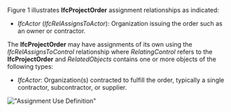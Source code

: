 Figure 1 illustrates **IfcProjectOrder** assignment relationships as indicated:

* _IfcActor_ (_IfcRelAssignsToActor_): Organization issuing the order such as an owner or contractor.

The **IfcProjectOrder** may have assignments of its own using the _IfcRelAssignsToControl_ relationship where _RelatingControl_ refers to the **IfcProjectOrder** and _RelatedObjects_ contains one or more objects of the following types:

* _IfcActor_: Organization(s) contracted to fulfill the order, typically a single contractor, subcontractor, or supplier. 

!["Assignment Use Definition"](../../../figures/IfcProjectOrder-Assignment.png "Figure 1 &mdash; Project order assignment")